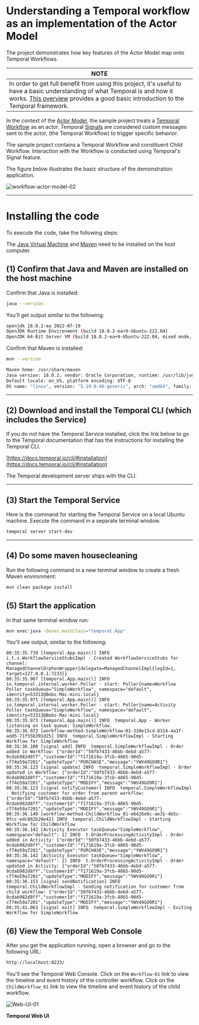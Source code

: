 # Understanding a Temporal workflow as an implementation of the Actor Model

The project demonstrates how key features of the Actor Model map onto Temporal Workflows.

| NOTE                                                                                                                                                                                                                                                   |
|--------------------------------------------------------------------------------------------------------------------------------------------------------------------------------------------------------------------------------------------------------|
| In order to get full benefit from using this project, it's useful to have a basic understanding of what Temporal is and how it works. [This overview](https://docs.temporal.io/temporal) provides a good basic introduction to the Temporal framework. |


In the context of the [Actor Model](https://temporal.io/blog/workflows-as-actors-is-it-really-possible), the sample 
project treats a [Temporal Workflow](https://docs.temporalio/workflows)
as an actor. Temporal [Signals](https://docs.temporalio/encyclopedia/application-message-passing#signals) are considered
custom messages sent to the actor, (the Temporal Workflow) to trigger specific behavior.

The sample project contains a Temporal Workflow and constituent Child Workflow. Interaction with the Workflow is 
conducted using Temporal's Signal feature.

The figure below illustrates the basic structure of the demonstration application.

![workflow-actor-model-02](https://github.com/reselbob/SimpleTemporalActorModel/assets/1110569/561bca59-2c79-4481-a28d-d83717e26477)


---

# Installing the code

To execute the code, take the following steps:

The [Java Virtual Machine](https://openjdk.org/) and [Maven](https://maven.apache.org/install.html) need to be installed
on the host computer.

## (1) Confirm that Java and Maven are installed on the host machine

Confirm that Java is installed:

```bash
java --version
```

You'll get output similar to the following:

```bash
openjdk 18.0.2-ea 2022-07-19
OpenJDK Runtime Environment (build 18.0.2-ea+9-Ubuntu-222.04)
OpenJDK 64-Bit Server VM (build 18.0.2-ea+9-Ubuntu-222.04, mixed mode, sharing)
```

Confirm that Maven is installed:

```bash
mvn --version
```

```bash
Maven home: /usr/share/maven
Java version: 18.0.2, vendor: Oracle Corporation, runtime: /usr/lib/jvm/jdk-18.0.2
Default locale: en_US, platform encoding: UTF-8
OS name: "linux", version: "5.19.0-46-generic", arch: "amd64", family: "unix"
```

---

## (2) Download and install the Temporal CLI (which includes the Service)

If you do not have the Temporal Service installed, click the link below to go to the Temporal documentation that has the
instructions for installing the Temporal CLI.

[https://docs.temporal.io/cli/#installation](https://docs.temporal.io/cli/#installation)

The Temporal development server ships with the CLI.

---

## (3) Start the Temporal Service

Here is the command for starting the Temporal Service on a local Ubuntu machine. Execute the command in a separate
terminal
window.

```bash
temporal server start-dev
```

---

## (4) Do some maven housecleaning

Run the following command in a new terminal window to create a fresh Maven environment:

```bash
mvn clean package install
```

## (5) Start the application

In that same terminal window run:

```bash
mvn exec:java -Dexec.mainClass="temporal.App"
```

You'll see output, similar to the following:

```
08:35:35.739 [temporal.App.main()] INFO  i.t.s.WorkflowServiceStubsImpl - Created WorkflowServiceStubs for channel: ManagedChannelOrphanWrapper{delegate=ManagedChannelImpl{logId=1, target=127.0.0.1:7233}}
08:35:35.967 [temporal.App.main()] INFO  io.temporal.internal.worker.Poller - start: Poller{name=Workflow Poller taskQueue="SimpleWorkflow", namespace="default", identity=53313@Bobs-Mac-mini.local}
08:35:35.971 [temporal.App.main()] INFO  io.temporal.internal.worker.Poller - start: Poller{name=Activity Poller taskQueue="SimpleWorkflow", namespace="default", identity=53313@Bobs-Mac-mini.local}
08:35:35.973 [temporal.App.main()] INFO  temporal.App - Worker listening on task queue: SimpleWorkflow.
08:35:36.072 [workflow-method-SimpleWorkflow-01-320e15cd-8314-4a1f-add5-71f55b391d25] INFO  temporal.SimpleWorkflowImpl - Starting Workflow for SimpleWorkflow
08:35:36.100 [signal add] INFO  temporal.SimpleWorkflowImpl - Order added in Workflow: {"orderId":"50fb7433-46bb-4ebd-a577-9cdab982d8ff","customerId":"f171619a-3fcb-4865-90d5-cf74e59a7201","updateType":"PURCHASE","message":"YWV49GO9R1"}
08:35:36.123 [signal update] INFO  temporal.SimpleWorkflowImpl - Order updated in Workflow: {"orderId":"50fb7433-46bb-4ebd-a577-9cdab982d8ff","customerId":"f171619a-3fcb-4865-90d5-cf74e59a7201","updateType":"MODIFY","message":"YWV49GO9R1"}
08:35:36.123 [signal notifyCustomer] INFO  temporal.SimpleWorkflowImpl - Notifying customer for order from parent workflow: {"orderId":"50fb7433-46bb-4ebd-a577-9cdab982d8ff","customerId":"f171619a-3fcb-4865-90d5-cf74e59a7201","updateType":"MODIFY","message":"YWV49GO9R1"}
08:35:36.140 [workflow-method-ChildWorkflow_01-e6426e6c-ae31-4b5c-9fcc-edc802b20e42] INFO  temporal.ChildWorkflowImpl - Starting Workflow for ChildWorkflow
08:35:36.142 [Activity Executor taskQueue="SimpleWorkflow", namespace="default": 1] INFO  t.OrderProcessingActivityImpl - Order added in Activity: {"orderId":"50fb7433-46bb-4ebd-a577-9cdab982d8ff","customerId":"f171619a-3fcb-4865-90d5-cf74e59a7201","updateType":"PURCHASE","message":"YWV49GO9R1"}
08:35:36.142 [Activity Executor taskQueue="SimpleWorkflow", namespace="default": 2] INFO  t.OrderProcessingActivityImpl - Order updated in Activity: {"orderId":"50fb7433-46bb-4ebd-a577-9cdab982d8ff","customerId":"f171619a-3fcb-4865-90d5-cf74e59a7201","updateType":"MODIFY","message":"YWV49GO9R1"}
08:35:36.153 [signal sendNotification] INFO  temporal.ChildWorkflowImpl - Sending notification for customer from child workflow: {"orderId":"50fb7433-46bb-4ebd-a577-9cdab982d8ff","customerId":"f171619a-3fcb-4865-90d5-cf74e59a7201","updateType":"MODIFY","message":"YWV49GO9R1"}
08:35:41.063 [signal exit] INFO  temporal.SimpleWorkflowImpl - Exiting Workflow for SimpleWorkflow
```

## (6) View the Temporal Web Console

After you get the application running, open a browser and go to the following URL:

```bash
http://localhost:8233/
```

You'll see the Temporal Web Console. Click on the `Workflow-01` link to view the timeline and event history of the 
controller workflow. Click on the `ChildWorkflow_01` link to view the timeline and event history of the child workflow.

![Web-UI-01](https://github.com/reselbob/SimpleTemporalActorModel/assets/1110569/41af1395-1ebd-4a1a-9f75-f99250709fde)

**Temporal Web UI**


